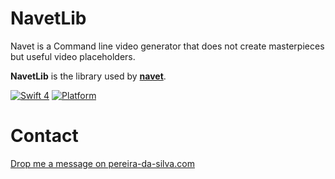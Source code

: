 # NavetLib

Navet is a Command line video generator that does not create masterpieces but useful video placeholders.


**NavetLib** is the library used by [**navet**](https://github.com/benoit-pereira-da-silva/Navet).

[![Swift 4](https://img.shields.io/badge/Swift-4.0-orange.svg)](https://swift.org)  [![Platform](https://img.shields.io/badge/platforms-macOS-blue.svg)](https://developer.apple.com/platforms/) 


# Contact 

[Drop me a message on pereira-da-silva.com](https://pereira-da-silva.com)

